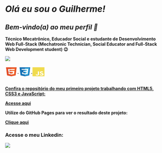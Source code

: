 
# <strong><em>Olá eu sou o Guilherme!</em></strong>

## <strong><em> Bem-vindo(a) ao meu perfil 🚀 </em></strong>


<p><strong>Técnico Mecatrônico, Educador Social e estudante de Desenvolvimento Web Full-Stack (Mechatronic Technician, Social Educator and Full-Stack Web Development student) 😉 </strong></p>

 <div>
   <a href="https://github.com/GuilhermeChicolet>
   <img height="180em" src="https://github-readme-stats.vercel.app/api?username=devemdobro&show_icons=true&theme=tokyonight&include_all_commits=true&count_private=true"/>
   <img height="180em" src="https://github-readme-stats.vercel.app/api/top-langs/?username=devemdobro&layout=compact&langs_count=6&theme=tokyonight"/>
</div>

<div style="display: inline_block"><br>
  <img align="center" alt="HTML" height="30" width="40" src="https://raw.githubusercontent.com/devicons/devicon/master/icons/html5/html5-original.svg">
  <img align="center" alt="CSS" height="30" width="40" src="https://raw.githubusercontent.com/devicons/devicon/master/icons/css3/css3-original.svg">
   <img align="center" alt="Js" height="30" width="40" src="https://raw.githubusercontent.com/devicons/devicon/master/icons/javascript/javascript-plain.svg">
</div>
 
 <br>

 <strong> Confira o repositório do meu primeiro projeto trabalhando com HTML5, CSS3 e JavaScript: </strong>
 
 <a href="https://github.com/GuilhermeChicolet/pokedex-snes-colors-project" target="_blank"><strong> Acesse aqui </strong></a>

 <strong> Utilize do GitHub Pages para ver o resultado deste projeto: </strong>

 <a href="https://guilhermechicolet.github.io/pokedex-snes-colors-project/" target="_blank"><strong> Clique aqui </strong></a>

  
  ### Acesse o meu Linkedin:
 
<div> 
 
 
  <a href="https://www.linkedin.com/in/guilherme-santamaria-chicolet-593290147/" target="_blank"><img src="https://img.shields.io/badge/-LinkedIn-%230077B5?style=for-the-badge&logo=linkedin&logoColor=white" target="_blank"></a> 

</div>
